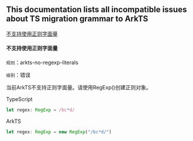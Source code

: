 ## This documentation lists all incompatible issues about TS migration grammar to ArkTS

[不支持使用正则字面量](#不支持使用正则字面量)

#### 不支持使用正则字面量

`规则`：arkts-no-regexp-literals

`级别`：错误

当前ArkTS不支持正则字面量。请使用RegExp()创建正则对象。

TypeScript  
```typescript
let regex: RegExp = /bc*d/
```

ArkTS  
```typescript
let regex: RegExp = new RegExp("/bc*d/")
```